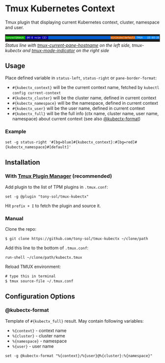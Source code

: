 # Tmux Kubernetes Context

Tmux plugin that displaying current Kubernetes context, cluster, namespace and user.

![status-line](assets/status-line.png)
*Status line with [tmux-current-pane-hostname](https://github.com/Tony-Sol/tmux-current-pane-hostname) on the left side, tmux-kubectx and [tmux-mode-indicator](https://github.com/MunifTanjim/tmux-mode-indicator) on the right side*

## Usage

Place defined variable in `status-left`, `status-right` or `pane-border-format`:
- `#{kubectx_context}` will be the current context name, fetched by `kubectl config current-context`
- `#{kubectx_cluster}` will be the cluster name, defined in current context
- `#{kubectx_namespace}` will be the namespace, defined in current context
- `#{kubectx_user}` will be the user name, defined in current context
- `#{kubectx_full}` will be the full info (ctx name, cluster name, user name, namespace) about current context (see also [@kubectx-format](#kubectx-format))

### Example

```tmux
set -g status-right '#[bg=blue]#{kubectx_context}:#[bg=red]#{kubectx_namespace}#[default]'
```

## Installation

### With [Tmux Plugin Manager](https://github.com/tmux-plugins/tpm) (recommended)

Add plugin to the list of TPM plugins in `.tmux.conf`:

```tmux
set -g @plugin "tony-sol/tmux-kubectx"
```

Hit `prefix + I` to fetch the plugin and source it.

### Manual

Clone the repo:

```shell
$ git clone https://github.com/tony-sol/tmux-kubectx ~/clone/path
```

Add this line to the bottom of `.tmux.conf`:

```tmux
run-shell ~/clone/path/kubectx.tmux
```

Reload TMUX environment:

```shell
# type this in terminal
$ tmux source-file ~/.tmux.conf
```

## Configuration Options

### @kubectx-format

Template of `#{kubectx_full}` result. May contain following variables:
- `%{context}` - context name
- `%{cluster}` - cluster name
- `%{namespace}` - namespace
- `%{user}` - user name

```tmux
set -g @kubectx-format "%{context}/%{user}@%{cluster}:%{namespace}"
```
